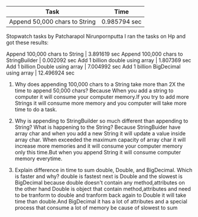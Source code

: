 Task      |     Time
----------|-------------
Append 50,000 chars to String  | 0.985794 sec
Stopwatch tasks by Patcharapol Nirunpornputta
I ran the tasks on Hp and got these results:

Append 100,000 chars to String | 3.891619 sec
Append 100,000 chars to StringBuilder | 0.002092 sec
Add 1 billion double using array | 1.807369 sec
Add 1 billion Double using array | 7.004992 sec
Add 1 billion BigDecimal using array | 12.496924 sec

1. Why does appending 100,000 chars to a String take more than 2X the time to append 50,000
chars?
Because When you add a string to computer it will consume your computer memory.If you try to add more Strings it will consume more
memory and you computer will take more time to do a task.

2. Why is appending to StringBuilder so much different than appending to String? What is
happening to the String?
Because StringBuider have array char and when you add a new String it will update a value inside array char. When exceeded the maximum
capacity of array char it will increase more memories and it will consume your computer memory only this time.But when you append String
it will consume computer memory everytime.

3. Explain difference in time to sum double, Double, and BigDecimal. Which is faster and
why?
double is fastest next is Double and the slowest is BigDecimal because double doesn't contain any method,attributes on the other hand
Double is object that contain method,attributes and need to be tranform to double and tranform back again to Double it will take time
than double.And BigDecimal it has a lot of attributes and a special process that consume a lot of memory be cause of slowest to sum
